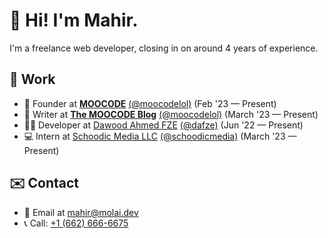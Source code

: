 # 👋 Hi! I'm Mahir.
I'm a freelance web developer, closing in on around 4 years of experience.

## 💼 Work
- 🚀 Founder at **[MOOCODE](https://moocode.lol)** [(@moocodelol)](https://github.com/moocodelol) (Feb '23 — Present)
- 📒 Writer at **[The MOOCODE Blog](https://blog.moocode.lol)** [(@moocodelol)](https://github.com/moocodelol) (March '23 — Present)
- 👨‍💻 Developer at [Dawood Ahmed FZE](https://dawoodahmed.com) [(@dafze)](https://github.com/dafze) (Jun '22 — Present)
- 💻 Intern at [Schoodic Media LLC](https://schoodic.io) [(@schoodicmedia)](https://github.com/schoodicmedia) (March '23 — Present)

## ✉️ Contact
- 📧 Email at mahir@molai.dev
- 📞 Call: <a href="tel:+16626666675">+1 (662) 666-6675</a>

